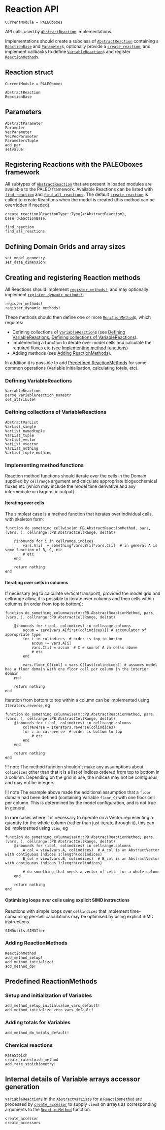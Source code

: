 # Reaction API
```@meta
CurrentModule = PALEOboxes
```
API calls used by [`AbstractReaction`](@ref) implementations.

Implementations should create a subclass of [`AbstractReaction`](@ref) containing a [`ReactionBase`](@ref) and
[`Parameter`](@ref)s, optionally provide a [`create_reaction`](@ref), and implement callbacks to define [`VariableReaction`](@ref)s and register [`ReactionMethod`](@ref)s.

## Reaction struct
```@meta
CurrentModule = PALEOboxes
```
```@docs
AbstractReaction
ReactionBase
```

## Parameters
```@docs
AbstractParameter
Parameter
VecParameter
VecVecParameter
ParametersTuple
add_par
setvalue!
```

## Registering Reactions with the PALEOboxes framework

All subtypes of [`AbstractReaction`](@ref) that are present in loaded modules are
available to the PALEO framework.  Available Reactions can be listed with [`find_reaction`](@ref)
and [`find_all_reactions`](@ref).  The default [`create_reaction`](@ref) is called to create Reactions
when the model is created (this method can be overridden if needed).

```@docs
create_reaction(ReactionType::Type{<:AbstractReaction}, base::ReactionBase)

find_reaction
find_all_reactions
```

## Defining Domain Grids and array sizes
```@docs
set_model_geometry
set_data_dimension!
```

## Creating and registering Reaction methods
All Reactions should implement [`register_methods!`](@ref), and may optionally implement [`register_dynamic_methods!`](@ref).
```@docs
register_methods!
register_dynamic_methods!
```

These methods should then define one or more [`ReactionMethod`](@ref)s, which requires:
- Defining collections of [`VariableReaction`](@ref)s (see [Defining VariableReactions](@ref),  [Defining collections of VariableReactions](@ref)).
- Implementing a function to iterate over model cells and calculate the required fluxes etc (see [Implementing method functions](@ref))
- Adding methods (see [Adding ReactionMethods](@ref)).

In addition it is possible to add [Predefined ReactionMethods](@ref) for some common operations (Variable initialisation, calculating totals, etc).

### Defining VariableReactions
```@docs
VariableReaction
parse_variablereaction_namestr
set_attribute!
```

### Defining collections of VariableReactions
```@docs
AbstractVarList
VarList_single
VarList_namedtuple
VarList_tuple
VarList_vector
VarList_vvector
VarList_nothing
VarList_tuple_nothing
```

### Implementing method functions

Reaction method functions should iterate over the cells in the Domain supplied by `cellrange` argument and calculate appropriate biogeochemical fluxes etc (which may include the model time derivative and any intermediate or diagnostic output).

#### Iterating over cells

The simplest case is a method function that iterates over individual cells, with skeleton form:

    function do_something_cellwise(m::PB.AbstractReactionMethod, pars, (vars, ), cellrange::PB.AbstractCellRange, deltat)

        @inbounds for i in cellrange.indices
            vars.A[i]  = something*vars.B[i]*vars.C[i]  # in general A is some function of B, C, etc
            # etc
        end

        return nothing
    end

#### Iterating over cells in columns

If necessary (eg to calculate vertical transport), provided the model grid and cellrange allow,
it is possible to iterate over columns and then cells within columns (in order from top to bottom):

    function do_something_columnwise(m::PB.AbstractReactionMethod, pars, (vars, ), cellrange::PB.AbstractCellRange, deltat)

        @inbounds for (icol, colindices) in cellrange.columns
            accum = zero(vars.A[first(colindices)]) # accumulator of appropriate type
            for i in colindices  # order is top to bottom
                accum += vars.A[i]
                vars.C[i] = accum  # C = sum of A in cells above                 
                # etc
            end

            vars.floor_C[icol] = vars.C[last(colindices)] # assumes model has a floor domain with one floor cell per column in the interior domain
        end

        return nothing
    end

Iteration from bottom to top within a column can be implemented using `Iterators.reverse`, eg

    function do_something_columnwise(m::PB.AbstractReactionMethod, pars, (vars, ), cellrange::PB.AbstractCellRange, deltat)
        @inbounds for (icol, colindices) in cellrange.columns
            colreverse = Iterators.reverse(colindices)
            for i in colreverse  # order is bottom to top
                # etc
            end
        end

        return nothing
    end

!!! note
    The method function shouldn't make any assumptions about `colindices` other than that it is a list of indices ordered from top to bottom in a column.  Depending on the grid in use, the indices may not be contiguous, and may not be integers.

!!! note
    The example above made the additional assumption that a `floor` domain had been defined (containing Variable `floor_C`) with one floor cell per column. This is determined by the model configuration, and is not true in general.

In rare cases where it is necessary to operate on a Vector representing a quantity for the whole column (rather than just iterate through it), this can be implemented using `view`, eg

    function do_something_columnwise(m::PB.AbstractReactionMethod, pars, (vars, ), cellrange::PB.AbstractCellRange, deltat)
        @inbounds for (icol, colindices) in cellrange.columns
            A_col = view(vars.A, colindices)  # A_col is an AbstractVector with contiguous indices 1:length(colindices)
            B_col = view(vars.B, colindices)  # B_col is an AbstractVector with contiguous indices 1:length(colindices)
            
            # do something that needs a vector of cells for a whole column
        end

        return nothing
    end


#### Optimising loops over cells using explicit SIMD instructions
Reactions with simple loops over `cellindices` that implement time-consuming per-cell calculations 
may be optimised by using explicit SIMD instructions.
```@docs
SIMDutils.SIMDIter
```

### Adding ReactionMethods
```@docs
ReactionMethod
add_method_setup!
add_method_initialize!
add_method_do!
```

## Predefined ReactionMethods

### Setup and initialization of Variables
```@docs
add_method_setup_initialvalue_vars_default!
add_method_initialize_zero_vars_default!
```

### Adding totals for Variables
```@docs
add_method_do_totals_default!
```

### Chemical reactions
```@docs
RateStoich
create_ratestoich_method
add_rate_stoichiometry!
```

## Internal details of Variable arrays accessor generation
[`VariableReaction`](@ref)s in the [`AbstractVarList`](@ref)s for a [`ReactionMethod`](@ref) are processed by [`create_accessor`](@ref) to supply `view`s on arrays as corresponding arguments to the [`ReactionMethod`](@ref) function.
```@docs
create_accessor
create_accessors
```
